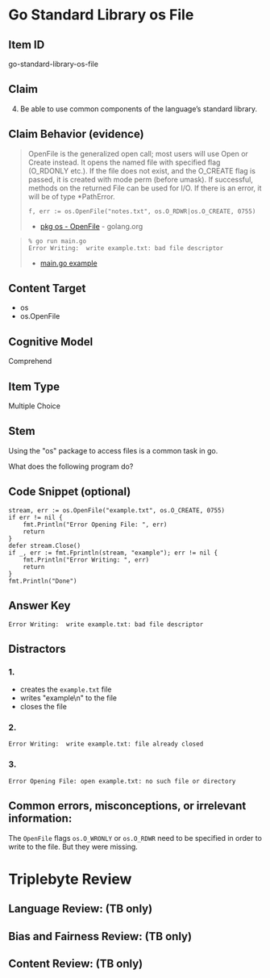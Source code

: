 # Go Standard Library os File

## Item ID
go-standard-library-os-file

## Claim
4. Be able to use common components of the language’s standard library.

## Claim Behavior (evidence)
> OpenFile is the generalized open call; most users will use Open or Create instead. It opens the named file with specified flag (O_RDONLY etc.). If the file does not exist, and the O_CREATE flag is passed, it is created with mode perm (before umask). If successful, methods on the returned File can be used for I/O. If there is an error, it will be of type *PathError.
>
>     f, err := os.OpenFile("notes.txt", os.O_RDWR|os.O_CREATE, 0755)
>
> - [pkg os - OpenFile](https://golang.org/pkg/os/#OpenFile) - golang.org

>     % go run main.go
>     Error Writing:  write example.txt: bad file descriptor
> - [main.go example](./main.go)

## Content Target
* os
* os.OpenFile

## Cognitive Model
Comprehend

## Item Type
Multiple Choice

## Stem

Using the "os" package to access files is a common task in go.

What does the following program do?

## Code Snippet (optional)

```golang
stream, err := os.OpenFile("example.txt", os.O_CREATE, 0755)
if err != nil {
    fmt.Println("Error Opening File: ", err)
    return
}
defer stream.Close()
if _, err := fmt.Fprintln(stream, "example"); err != nil {
    fmt.Println("Error Writing: ", err)
    return
}
fmt.Println("Done")
```

## Answer Key
```
Error Writing:  write example.txt: bad file descriptor
```

## Distractors

### 1.
* creates the `example.txt` file
* writes "example\n" to the file
* closes the file

### 2.
```
Error Writing:  write example.txt: file already closed
```

### 3.
```
Error Opening File: open example.txt: no such file or directory
```


## Common errors, misconceptions, or irrelevant information:
The `OpenFile` flags `os.O_WRONLY` or `os.O_RDWR` need to be specified in order to write to the file.  But they were missing.


# Triplebyte Review


## Language Review: (TB only)


## Bias and Fairness Review: (TB only)


## Content Review: (TB only)

